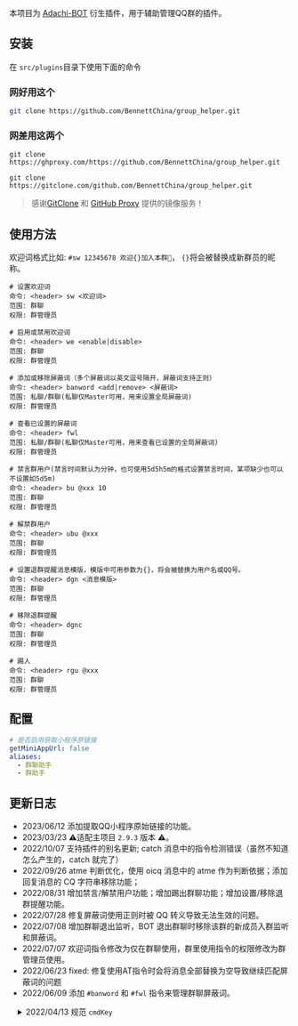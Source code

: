 本项目为 [Adachi-BOT](https://github.com/SilveryStar/Adachi-BOT) 衍生插件，用于辅助管理QQ群的插件。

## 安装

在 `src/plugins`目录下使用下面的命令

### 网好用这个

```sh
git clone https://github.com/BennettChina/group_helper.git
```

### 网差用这两个

```shell
git clone https://ghproxy.com/https://github.com/BennettChina/group_helper.git
```

```shell
git clone https://gitclone.com/github.com/BennettChina/group_helper.git
```

> 感谢[GitClone](https://gitclone.com/) 和 [GitHub Proxy](https://ghproxy.com/) 提供的镜像服务！

## 使用方法

欢迎词格式比如: `#sw 12345678 欢迎{}加入本群🎉`，  `{}`将会被替换成新群员的昵称。

```
# 设置欢迎词
命令: <header> sw <欢迎词>
范围: 群聊
权限: 群管理员

# 启用或禁用欢迎词
命令: <header> we <enable|disable>
范围: 群聊
权限: 群管理员

# 添加或移除屏蔽词（多个屏蔽词以英文逗号隔开，屏蔽词支持正则）
命令: <header> banword <add|remove> <屏蔽词>
范围: 私聊/群聊(私聊仅Master可用，用来设置全局屏蔽词)
权限: 群管理员

# 查看已设置的屏蔽词
命令: <header> fwl
范围: 私聊/群聊(私聊仅Master可用，用来查看已设置的全局屏蔽词)
权限: 群管理员

# 禁言群用户(禁言时间默认为分钟，也可使用5d5h5m的格式设置禁言时间，某项缺少也可以不设置如5d5m)
命令: <header> bu @xxx 10
范围: 群聊
权限: 群管理员

# 解禁群用户
命令: <header> ubu @xxx
范围: 群聊
权限: 群管理员

# 设置退群提醒消息模版，模版中可用参数为{}，将会被替换为用户名或QQ号。
命令: <header> dgn <消息模版>
范围: 群聊
权限: 群管理员

# 移除退群提醒
命令: <header> dgnc
范围: 群聊
权限: 群管理员

# 踢人
命令: <header> rgu @xxx
范围: 群聊
权限: 群管理员
```

## 配置

```yaml
# 是否启用获取小程序原链接
getMiniAppUrl: false
aliases:
  - 群聊助手
  - 群助手
```

## 更新日志

- 2023/06/12 添加提取QQ小程序原始链接的功能。
- 2023/03/23 ⚠️适配主项目 `2.9.3` 版本 ⚠️。
- 2022/10/07 支持插件的别名更新; catch 消息中的指令检测错误（虽然不知道怎么产生的，catch 就完了）
- 2022/09/26 atme 判断优化，使用 oicq 消息中的 atme 作为判断依据；添加回复消息的 CQ 字符串移除功能；
- 2022/08/31 增加禁言/解禁用户功能；增加踢出群聊功能；增加设置/移除退群提醒功能。
- 2022/07/28 修复屏蔽词使用正则时被 QQ 转义导致无法生效的问题。
- 2022/07/08 增加群聊退出监听，BOT 退出群聊时移除该群的新成员入群监听和屏蔽词。
- 2022/07/07 欢迎词指令修改为仅在群聊使用，群里使用指令的权限修改为群管理员使用。
- 2022/06/23 fixed: 修复使用AT指令时会将消息全部替换为空导致继续匹配屏蔽词的问题
- 2022/06/09 添加 `#banword` 和 `#fwl` 指令来管理群聊屏蔽词。

<details>
    <summary style="padding-left: 15px;">2022/04/13 规范 <code>cmdKey</code> </summary>

本次更新为了规范 `cmdKey` 更改了 `cmdKey`的前缀，因此如果你修改过插件的 `header` 那么需要手动替换下新的 `cmdKey` 的前缀，`Linux` 可使用下面的命令修改， `Windows`
请自行修改 `silvery-star.welcome_new` 为 `group-helper.welcome_new` 和 `silvery-star.welcome_enable`
为 `group-helper.welcome_enable` 。

Linux

```shell
sed -i 's/silvery-star.welcome_/group-helper.welcome_/' config/commands.yml
```

macOS

```shell
sed -i '' 's/silvery-star.welcome_/group-helper.welcome_/' config/commands.yml
```

</details>
